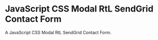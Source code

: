 # JavaScript CSS Modal RtL SendGrid Contact Form

A JavaScript CSS Modal RtL SendGrid Contact Form.
